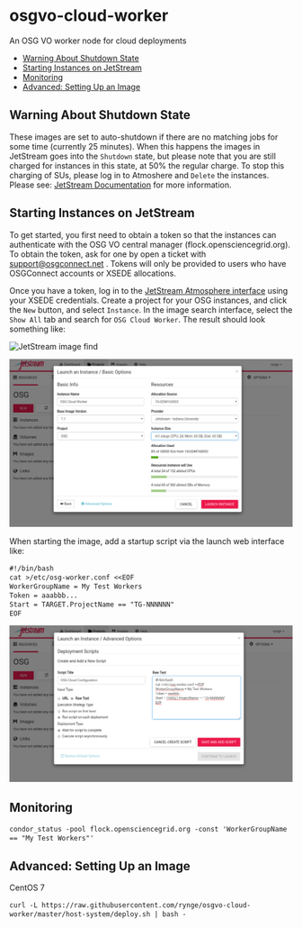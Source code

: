 # osgvo-cloud-worker

An OSG VO worker node for cloud deployments

 * [Warning About Shutdown State](#warning-about-shutdown-state)
 * [Starting Instances on JetStream](#starting-instances-on-jetStream)
 * [Monitoring](#monitoring)
 * [Advanced: Setting Up an Image](#advanced-setting-up-an-image)


## Warning About Shutdown State

These images are set to auto-shutdown if there are no matching jobs for 
some time (currently 25 minutes). When this happens the images in JetStream 
goes into the `Shutdown` state, but please note that you are still charged
for instances in this state, at 50% the regular charge. To stop this charging
of SUs, please log in to Atmoshere and `Delete` the instances. Please see:
[JetStream Documentation](https://iujetstream.atlassian.net/wiki/spaces/JWT/pages/537460754/Instance+management+actions)
for more information.

## Starting Instances on JetStream

To get started, you first need to obtain a token so that the instances can 
authenticate with the OSG VO central manager (flock.opensciencegrid.org). To obtain
the token, ask for one by open a ticket with support@osgconnect.net . Tokens will
only be provided to users who have OSGConnect accounts or XSEDE allocations.

Once you have a token, log in to the [JetStream Atmosphere interface](https://use.jetstream-cloud.org/)
using your XSEDE credentials. Create a project for your OSG instances, and click the
`New` button, and select `Instance`. In the image search interface, select the
`Show All` tab and search for `OSG Cloud Worker`. The result should look something like:

![JetStream image find](https://raw.githubusercontent.com/rynge/osgvo-cloud-worker/master/images/jestream-find-image.png)


![JetStream image find](https://raw.githubusercontent.com/rynge/osgvo-cloud-worker/master/images/jestream-instance-launch.png)

When starting the image, add a startup script via the launch web interface like:

```
#!/bin/bash
cat >/etc/osg-worker.conf <<EOF
WorkerGroupName = My Test Workers
Token = aaabbb...
Start = TARGET.ProjectName == "TG-NNNNNN"
EOF
```

![JetStream image find](https://raw.githubusercontent.com/rynge/osgvo-cloud-worker/master/images/jestream-instance-launch-advanced.png)

## Monitoring

```
condor_status -pool flock.opensciencegrid.org -const 'WorkerGroupName == "My Test Workers"'
```

## Advanced: Setting Up an Image

CentOS 7

```
curl -L https://raw.githubusercontent.com/rynge/osgvo-cloud-worker/master/host-system/deploy.sh | bash -
```

